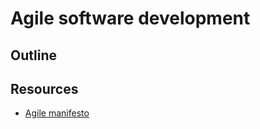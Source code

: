 # Agile software development

## Outline

## Resources

- [Agile manifesto](https://agilemanifesto.org/)